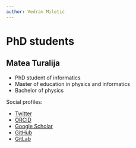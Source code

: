 ```yaml
---
author: Vedran Miletić
---
```


# PhD students

## Matea Turalija

- PhD student of informatics
- Master of education in physics and informatics
- Bachelor of physics

Social profiles:

- [Twitter](https://twitter.com/mateaturalija)
- [ORCID](https://orcid.org/0000-0002-0109-1245)
- [Google Scholar](https://scholar.google.com/citations?user=C03KugcAAAAJ)
- [GitHub](https://github.com/MateaTuralija)
- [GitLab](https://gitlab.com/MateaTuralija)
